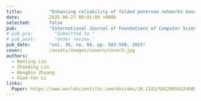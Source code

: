 ```yaml
---
title:          "Enhancing reliability of folded petersen networks based on edge partition"
date:           2025-06-27 00:01:00 +0800
selected:       false
pub:            "International Journal of Foundations of Computer Science,"
# pub_pre:        "Submitted to "
# pub_post:       'Under review.'
pub_date:       "vol. 36, no. 04, pp. 583-598, 2025"
cover:          /assets/images/covers/cover3.jpg
authors:
  - Wanling Lin
  - Zhaoding Lin
  - Hongbin Zhuang
  - Xiao-Yan Li
links:
  Paper: https://www.worldscientific.com/doi/abs/10.1142/S0129054124500205
---
```

